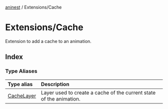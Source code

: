 [aninest](../../index.md) / Extensions/Cache

# Extensions/Cache

Extension to add a cache to an animation.

## Index

### Type Aliases

| Type alias | Description |
| :------ | :------ |
| [CacheLayer](type-aliases/CacheLayer.md) | Layer used to create a cache of the current state of the animation. |
